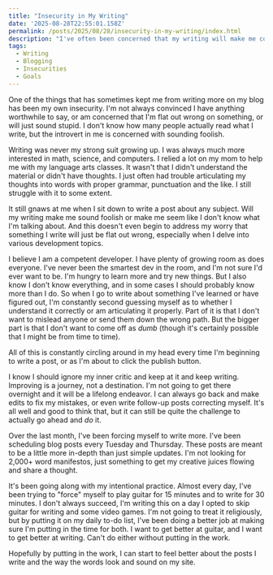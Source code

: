 ```yaml
---
title: "Insecurity in My Writing"
date: '2025-08-28T22:55:01.158Z'
permalink: /posts/2025/08/28/insecurity-in-my-writing/index.html
description: "I've often been concerned that my writing will make me come off as foolish. It's something that has stopped me from hitting publish in the past, but something I hope to push through and overcome."
tags:
  - Writing
  - Blogging
  - Insecurities
  - Goals
---
```

One of the things that has sometimes kept me from writing more on my blog has been my own insecurity. I'm not always convinced I have anything worthwhile to say, or am concerned that I'm flat out wrong on something, or will just sound stupid. I don't know how many people actually read what I write, but the introvert in me is concerned with sounding foolish.
<!-- excerpt -->

Writing was never my strong suit growing up. I was always much more interested in math, science, and computers. I relied a lot on my mom to help me with my language arts classes. It wasn't that I didn't understand the material or didn't have thoughts. I just often had trouble articulating my thoughts into words with proper grammar, punctuation and the like. I still struggle with it to some extent.

It still gnaws at me when I sit down to write a post about any subject. Will my writing make me sound foolish or make me seem like I don't know what I'm talking about. And this doesn't even begin to address my worry that something I write will just be flat out wrong, especially when I delve into various development topics.

I believe I am a competent developer. I have plenty of growing room as does everyone. I've never been the smartest dev in the room, and I'm not sure I'd ever want to be. I'm hungry to learn more and try new things. But I also know I don't know everything, and in some cases I should probably know more than I do. So when I go to write about something I've learned or have figured out, I'm constantly second guessing myself as to whether I understand it correctly or am articulating it properly. Part of it is that I don't want to mislead anyone or send them down the wrong path. But the bigger part is that I don't want to come off as *dumb* (though it's certainly possible that I might be from time to time).

All of this is constantly circling around in my head every time I'm beginning to write a post, or as I'm about to click the publish button.

I know I should ignore my inner critic and keep at it and keep writing. Improving is a journey, not a destination. I'm not going to get there overnight and it will be a lifelong endeavor. I can always go back and make edits to fix my mistakes, or even write follow-up posts correcting myself. It's all well and good to think that, but it can still be quite the challenge to actually go ahead and *do* it.

Over the last month, I've been forcing myself to write more. I've been scheduling blog posts every Tuesday and Thursday. These posts are meant to be a little more in-depth than just simple updates. I'm not looking for 2,000+ word manifestos, just something to get my creative juices flowing and share a thought.

It's been going along with my intentional practice. Almost every day, I've been trying to "force" myself to play guitar for 15 minutes and to write for 30 minutes. I don't always succeed, I'm writing this on a day I opted to skip guitar for writing and some video games. I'm not going to treat it religiously, but by putting it on my daily to-do list, I've been doing a better job at making sure I'm putting in the time for both. I want to get better at guitar, and I want to get better at writing. Can't do either without putting in the work.

Hopefully by putting in the work, I can start to feel better about the posts I write and the way the words look and sound on my site.